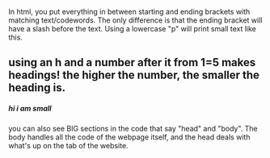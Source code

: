<!DOCTYPE html>
<html>

<head>

  <title> this is where you put the title of the webpage </title>

</head>

<body>

<p> In html, you put everything in between starting and ending brackets with matching text/codewords. The only difference is that the ending bracket will have a slash before the text. Using a lowercase "p" will print small text like this. </p>

<h2> using an h and a number after it from 1=5 makes headings! the higher the number, the smaller the heading is. </h2>

<h5> hi i am small </h5>

<p> you can also see BIG sections in the code that say "head" and "body". The body handles all the code of the webpage itself, and the head deals with what's up on the tab of the website. </p>

</body>

</html>
